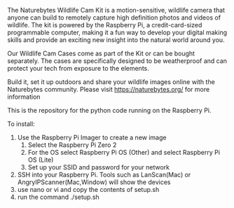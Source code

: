 

The Naturebytes Wildlife Cam Kit is a motion-sensitive, wildlife camera that anyone can build to remotely capture high definition photos and videos of wildlife. The kit is powered by the Raspberry Pi, a credit-card-sized programmable computer, making it a fun way to develop your digital making skills and provide an exciting new insight into the natural world around you.

Our Wildlife Cam Cases come as part of the Kit or can be bought separately. The cases are specifically designed to be weatherproof and can protect your tech from exposure to the elements.

Build it, set it up outdoors and share your wildlife images online with the Naturebytes community.
Please visit https://naturebytes.org/ for more information


This is the repository for the python code running on the Raspberry Pi.

To install:
1. Use the Raspberry Pi Imager to create a new image
   1. Select the Raspberry Pi Zero 2
   2. For the OS select Raspberry Pi OS (Other) and select Raspberry Pi OS (Lite)
   3. Set up your SSID and password for your network
2. SSH into your Raspberry Pi. Tools such as LanScan(Mac) or AngryIPScanner(Mac,Window) will show the devices 
3. use nano or vi and copy the contents of setup.sh
4. run the command ./setup.sh